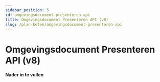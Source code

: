 ```yaml
---
sidebar_position: 5
id: omgevingsdocument-presenteren-api
title: Omgevingsdocument Presenteren API (v8)
slug: /plan-keten/omgevingsdocument-presenteren-api
---
```


# Omgevingsdocument Presenteren API (v8)

__________Nader in te vullen__________